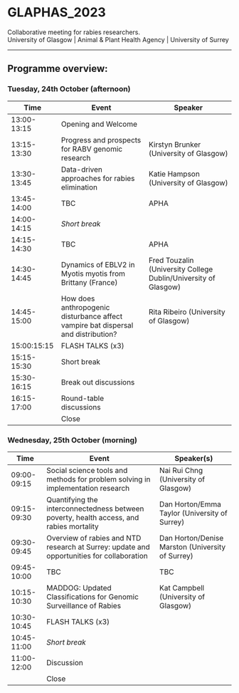 # GLAPHAS_2023
Collaborative meeting for rabies researchers.  
University of Glasgow | Animal & Plant Health Agency | University of Surrey

---

## Programme overview:

### Tuesday, 24th October (afternoon)

| Time       | Event                                                  | Speaker                                 |
|------------|--------------------------------------------------------|----------------------------------------|
| 13:00-13:15     | Opening and Welcome                                     |                                        |
| 13:15-13:30          | Progress and prospects for RABV genomic research       | Kirstyn Brunker (University of Glasgow) |
| 13:30-13:45          | Data-driven approaches for rabies elimination          | Katie Hampson (University of Glasgow)   |
| 13:45-14:00         | TBC                                                    | APHA                                   |
| 14:00-14:15 | *Short break*                                         |                                        |
| 14:15-14:30      | TBC                                                    | APHA                                   |
| 14:30-14:45           | Dynamics of EBLV2 in Myotis myotis from Brittany (France) | Fred Touzalin (University College Dublin/University of Glasgow) |
| 14:45-15:00         | How does anthropogenic disturbance affect vampire bat dispersal and distribution? | Rita Ribeiro (University of Glasgow) |
| 15:00:15:15          | FLASH TALKS (x3)        |                 |
| 15:15-15:30| Short break     |                |
| 15:30-16:15| Break out discussions     |  |
| 16:15-17:00      | Round-table discussions     |  |
|  | Close         |    |


### Wednesday, 25th October (morning)

| Time        | Event                                                              | Speaker(s)                                 |
|-------------|--------------------------------------------------------------------|--------------------------------------------|
| 09:00-09:15 | Social science tools and methods for problem solving in implementation research | Nai Rui Chng (University of Glasgow)     |
| 09:15-09:30 | Quantifying the interconnectedness between poverty, health access, and rabies mortality | Dan Horton/Emma Taylor (University of Surrey) |
| 09:30-09:45 | Overview of rabies and NTD research at Surrey: update and opportunities for collaboration | Dan Horton/Denise Marston (University of Surrey) |
| 09:45-10:00 | TBC                                                                | TBC    |
| 10:15-10:30 | MADDOG: Updated Classifications for Genomic Surveillance of Rabies   | Kat Campbell (University of Glasgow)      |
| 10:30-10:45 | FLASH TALKS (x3)                                                   |                                            |
| 10:45-11:00 | *Short break*                                                        |                                            |
| 11:00-12:00 | Discussion                                                         |                                            |
|  |Close

